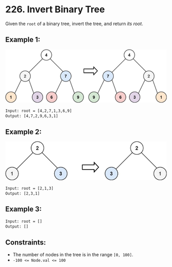 # 226. Invert Binary Tree

Given the `root` of a binary tree, invert the tree, and return _its root_.

## Example 1:

![Example 1](example1.png)

```
Input: root = [4,2,7,1,3,6,9]
Output: [4,7,2,9,6,3,1]
```

## Example 2:

![Example 2](example2.png)

```
Input: root = [2,1,3]
Output: [2,3,1]
```

## Example 3:

```
Input: root = []
Output: []
```

## Constraints:

- The number of nodes in the tree is in the range `[0, 100]`.
- `-100 <= Node.val <= 100`

